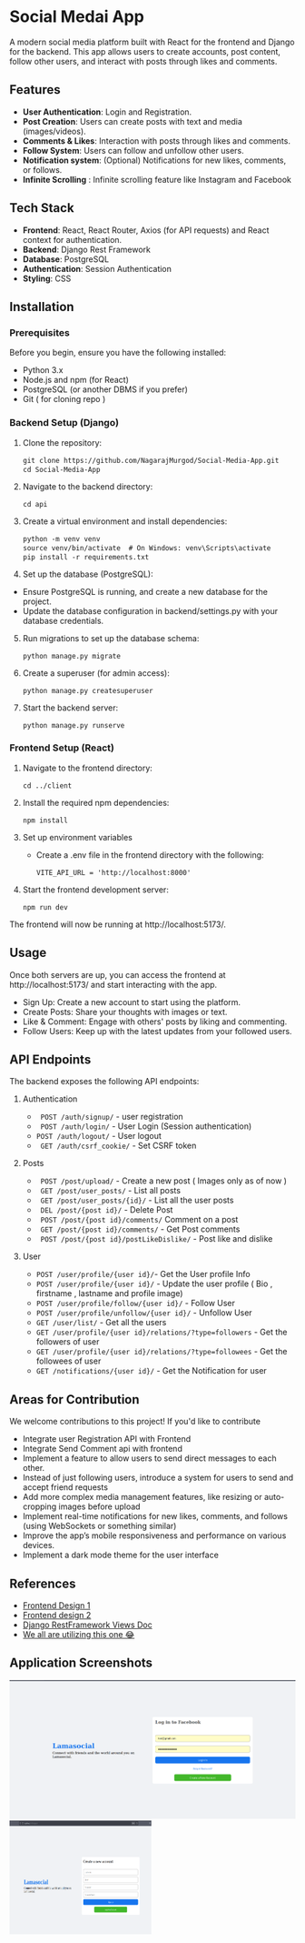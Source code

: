 # Social Medai App
A modern social media platform built with React for the frontend and Django for the backend. This app allows users to create accounts, post content, follow other users, and interact with posts through likes and comments.

## Features

- **User Authentication**: Login and Registration.
- **Post Creation**: Users can create posts with text and media (images/videos).
- **Comments & Likes**: Interaction with posts through likes and comments.
- **Follow System**: Users can follow and unfollow other users.
- **Notification system**: (Optional) Notifications for new likes, comments, or follows.
- **Infinite Scrolling** : Infinite scrolling feature like Instagram and Facebook


## Tech Stack

- **Frontend**: React, React Router, Axios (for API requests) and React context for authentication.
- **Backend**: Django Rest Framework
- **Database**: PostgreSQL 
- **Authentication**: Session Authentication
- **Styling**: CSS

## Installation
### Prerequisites

Before you begin, ensure you have the following installed:

- Python 3.x
- Node.js and npm (for React)
- PostgreSQL (or another DBMS if you prefer)
- Git ( for cloning repo )

### Backend Setup (Django)
1. Clone the repository:

    ``` 
    git clone https://github.com/NagarajMurgod/Social-Media-App.git 
    cd Social-Media-App
    ```
2. Navigate to the backend directory:

    ``` 
    cd api 
    ```

3. Create a virtual environment and install dependencies:

    ```
    python -m venv venv
    source venv/bin/activate  # On Windows: venv\Scripts\activate
    pip install -r requirements.txt
    ```
4. Set up the database (PostgreSQL):

- Ensure PostgreSQL is running, and create a new database for the project.
- Update the database configuration in backend/settings.py with your database credentials.

5. Run migrations to set up the database schema:

    ```
    python manage.py migrate
    ```
6. Create a superuser (for admin access):

    ```
    python manage.py createsuperuser
    ```
7. Start the backend server:

    ```
    python manage.py runserve
    ```

### Frontend Setup (React)

1. Navigate to the frontend directory:

    ```
    cd ../client
    ```
2. Install the required npm dependencies:

    ```
    npm install
    ```
3. Set up environment variables
    - Create a .env file in the frontend directory with the following:

        ```
        VITE_API_URL = 'http://localhost:8000'
        ```
4. Start the frontend development server:

    ```
    npm run dev
    ```

The frontend will now be running at http://localhost:5173/.

## Usage

Once both servers are up, you can access the frontend at http://localhost:5173/ and start interacting with the app.

- Sign Up: Create a new account to start using the platform.
- Create Posts: Share your thoughts with images or text.
- Like & Comment: Engage with others' posts by liking and commenting.
- Follow Users: Keep up with the latest updates from your followed users.

## API Endpoints

The backend exposes the following API endpoints:
1. Authentication
    - ``` POST /auth/signup/``` - user registration
    - ``` POST /auth/login/``` - User Login (Session authentication)
    - ``` POST /auth/logout/ ``` - User logout
    - ``` GET /auth/csrf_cookie/``` - Set CSRF token

2. Posts
    - ``` POST /post/upload/``` - Create a new post ( Images only as of now )
    - ``` GET /post/user_posts/``` - List all  posts
    - ``` GET /post/user_posts/{id}/``` - List all the user posts
    - ``` DEL /post/{post id}/``` - Delete Post
    - ``` POST /post/{post id}/comments/``` Comment on a post
    - ``` GET /post/{post id}/comments/``` - Get Post comments
    - ``` POST /post/{post id}/postLikeDislike/``` - Post like and dislike

3. User
    - ``` POST /user/profile/{user id}/ ```- Get the User profile Info
    - ``` POST /user/profile/{user id}/ ``` - Update the user profile ( Bio , firstname , lastname and profile image)
    - ``` POST /user/profile/follow/{user id}/ ``` - Follow User
    - ``` POST /user/profile/unfollow/{user id}/ ``` - Unfollow User
    - ``` GET /user/list/ ``` - Get all the users
    - ``` GET /user/profile/{user id}/relations/?type=followers ``` - Get the followers of user
    - ``` GET /user/profile/{user id}/relations/?type=followees ``` - Get the followees of user
    - ``` GET /notifications/{user id}/ ``` - Get the Notification for user

## Areas for Contribution
We welcome contributions to this project! If you'd like to contribute

- Integrate user Registration API with Frontend
- Integrate Send Comment api with frontend
- Implement a feature to allow users to send direct messages to each other.
- Instead of just following users, introduce a system for users to send and accept friend requests
- Add more complex media management features, like resizing or auto-cropping images before upload
- Implement real-time notifications for new likes, comments, and follows (using WebSockets or something similar)
- Improve the app’s mobile responsiveness and performance on various devices.
- Implement a dark mode theme for the user interface

## References

- [Frontend Design 1](https://www.youtube.com/watch?v=zM93yZ_8SvE&list=PLj-4DlPRT48nfYgDK00oTjlDF4O0ZZyG8)
- [Frontend design 2](https://www.youtube.com/watch?v=pFHyZvVxce0&list=PLj-4DlPRT48nfYgDK00oTjlDF4O0ZZyG8&index=2)
- [Django RestFramework Views Doc](https://www.cdrf.co/)
- [We all are utilizing this one 😂](https://chatgpt.com/)

## Application Screenshots

![](./Images/login.png)
<img src="./Images/Registraion.png" width=250 height=200>